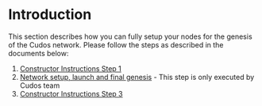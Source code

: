 # Introduction
 This section describes how you can fully setup your nodes for the genesis of the Cudos network. Please follow the steps as described in the documents below:

 1. [Constructor Instructions Step 1](./docs/step_1.md)
 2. [Network setup, launch and final genesis](../launcher/readme.md) - This step is only executed by Cudos team
 3. [Constructor Instructions Step 3](./docs/step_3.md)
